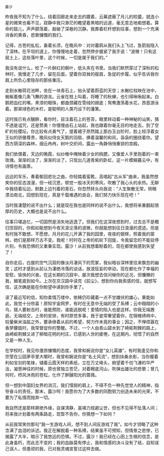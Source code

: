     露沙 

   昨夜我不知为了什么，绕着回廊走来走去的踱着，云幕遮蔽了月儿的皎靥，就连小星的微笑也看不见，寂静中我只渺茫的瞻望着黑暗的远道，毫无意志地痴想着。算命的鼓儿，声声颤荡着，敲破了深巷的沉静。我靠着栏杆想到往事，想到一个充满诗香的黄昏，悲歌慷慨的我们。

   记得，古苍的虬松，垂着长须，在晚风中：对对暮鸦从我们头上飞过，急箭般隐入了深林。在平坦的道上，你慢慢地走着，忽然停步握紧了我手说：“波微！只有这层土上，这些落叶里，这个时候，一切是属于我们的。”

   我没有说什么，检了一片鲜红的枫叶，低头夹在书里。当我们默然穿过了深秋的松林时，我慢走了几步，留在后面，望着你双耸的瘦肩，急促的步履，似乎告诉我你肩上所负心里隐存的那些重压。

   走到水榭荷花池畔，坐在一块青石上，抬头望着蔚蓝的天空；水榭红柱映在池中，蜿蜒着像几条飞舞的游龙。云雀在枝上叫着，将睡了的秋蝉，也引得啾啾起来。白鹅把血红的嘴，黑漆的眼珠，都曲颈藏在雪绒的翅底；鸳鸯激荡着水花，昂首游泳着。那翠绿色的木栏，是聪明的人类巧设下的藩篱。

   这时我已有点醺醉，看你时，目注着石上的苍苔，眼里转动着一种神秘的讪笑，猜不透是诅咒，还是赞美！你慢慢由石上站起，我也跟着你毫无目的地走去。到了空旷的社稷坛，你比较有点勇气了，提着裙子昂然踏上那白玉台阶时，脸上轻浮着女王似的骄傲尊贵，晚风似侍女天鹅的羽扇，拂着温馨的和风，袅袅的圈绕着你。望西方荫深的森林，烟云冉冉，树叶交织间，露出一角静悄悄重锁的宫殿。

   我们依偎着，天边的晚霞，似纱帷中掩映着少女的桃腮，又像爱人手里抱着的一束玫瑰。渐渐的淡了，渐渐的淡了，只现出几道青紫的卧虹，这一片模糊暮云中，有诗情也有画景。

   远远的军乐，奏着郁回悲壮之曲，你轻踏着蛮靴，高唱起“古从军”曲来，我虽然想笑你的狂态浪漫，但一经沉思，顿觉一股冰天的寒风，吹散了我心头的余热。无聊中我绕着坛边，默数上边刊着的青石，你忽然转头向我说：“人生聚散无常，转眼漂泊南北，回想到现在，真是千载难遇的良会，我们努力快乐现在吧！”

   当时我凄楚的说不出什么；就是现在我也是同样的说不出什么，我想将来重翻起很厚的历史，大概也是说不出什么。

   往事只堪追忆，一切固然是消失地逃逸了。但我们在这深夜想到时，过去总不是概归空寂的，你假如能想到今夜天涯沦落的波微，你就能想到往日浪漫的遗迹。但是有时我不敢想，不愿想，月月的花儿开满了我的园里，夜夜的银辉，照着我的窗帏，她们是那样万古不变。我呢！时时在上帝的机轮下回旋，令我留恋的不能驻停片刻，令我恐惧的又重重实现。露沙！从前我想着盼着的，现在都使我感到失望了！

   自你走后，白屋的空气沉寂的像淡月凄风下的荒冢，我似暗谷深林里往来飘忽的幽灵；这时才感到从前认为凄绝冷落的谈话，放浪狂妄的举动，现在都化作了幸福的安慰，愉快的兴奋。在这长期的沉寂中，屡次我想去信问候你的近况，但慵懒的我，搁笔直到如今。上次在京汉路中读完《前尘》，想到你向我索感的信，就想写信，这次确是能在你盼望中递到你手里了。

   读了最近写的信，知你柔情万缕中，依稀仍珍藏着一点不甘雌伏的雄心，果能如此，我觉十分欣喜！原知宇宙网罗，有时在无意中无端的受了系缚；云中翱翔的小鸟，猎人要射击时，谁能预防，谁能逃脱呢！爱情的陷入也是这样。你我无端邂逅，无端结交，上帝的安排，有时原觉多事，我于是常奢望着你，在锦帷绣帏中，较量柴米油盐之外，要承继着从前的希望，努力作未竟的事业；因之，不惮烦嚣在香梦朦胧时，我常督促你的警醒。不过，一个人由青山碧水到了崎岖荆棘的路上，由崎岖荆棘又进了柳暗花明的村庄，已感到人世的疲倦，在这期内，彻悟了的自然又是一种人生。

   在学校时，我见你激昂慷慨的态度，我曾和婉说你是“女儿英雄”，有时我逢见你和宗莹在公园茅亭里大嚼时，我曾和婉说你是“名士风流”，想到扶桑余影，当你握着利如宝剑的笔锋，铺着云霞天样的素纸，立在万丈峰头，俯望着千仞飞瀑的华严泷，凝思神往的时候，原也曾独立苍茫，对着眼底河山，吹弹出雄壮的悲歌；曾几何时，栉风沐雨的苍松，化作了醉醺阳光的蔷薇。

   但一想到中国妇女界的消沉，我们懦弱的肩上，不得不负一种先觉觉人的精神，指导奋斗的责任，那末，露沙呵！我愿你为了大多数的同胞努力创造未来的光荣，不要为了私情而抛弃一切。

   我自然还是那样屏绝外缘，自谋清静，虽竭力规避尘世，但也不见得不坠落人间；将来我计划着有两条路走，现暂不告你，你猜想一下如何？

   从前我常笑你那句“我一生游戏人间，想不到人间反游戏了我”。如今才领略了这种含满了血泪的诉述。我正在解脱着一种系缚，结果虽不可预知，但情景之悲惨，已揭露了大半，暗示了我悠远的恐惧。不过，露沙！我已经在心田上生根的信念，是此身虽朽，而此志不变的；我的血脉莫有停止，我和情感的决斗没有了结，自知误己误人，但愚顽的我，已对我灵魂宣誓过这样去做。

